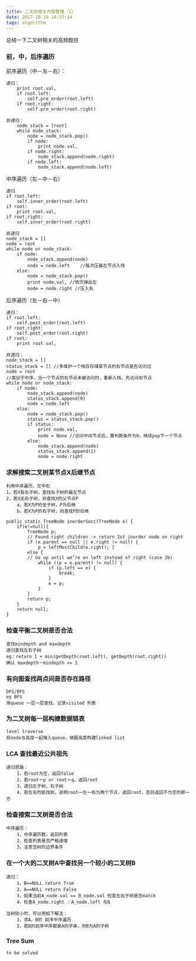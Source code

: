 ```yaml
---
title: 二叉树相关内容整理（1）
date: 2017-10-18 14:37:14
tags: algorithm
---
```

总结一下二叉树相关的高频题目
### 前，中，后序遍历
前序遍历（中－左－右）：
```
递归：
    print root.val,
    if root.left:
        self.pre_order(root.left)
    if root.right:
        self.pre_order(root.right)
    
非递归：
    node_stack = [root]
    while node_stack:
        node = node_stack.pop()
        if node:
            print node.val,
        if node.right:
            node_stack.append(node.right)
        if node.left:
            node_stack.append(node.left)
```
<!--more-->
中序遍历（左－中－右）
```
递归
if root.left:
    self.inner_order(root.left)
if root:
    print root.val,
if root.right:
    self.inner_order(root.right)

非递归
node_stack = []
node = root
while node or node_stack:
    if node:
        node_stack.append(node)
        node = node.left    //每次压最左节点入栈
    else:
        node = node_stack.pop() 
        print node.val, //依次弹出左
        node = node.right //压入右
```
后序遍历（左－右－中）
```
递归：
if root.left:
    self.post_order(root.left)
if root.right:
    self.post_order(root.right)
if root:
    print root.val,

非递归：
node_stack = []
status_stack = [] //多维护一个栈存存储某节点的右节点是否访问过
node = root
//类似于中序，当一个节点的右节点未被访问时，重新入栈，先访问右节点
while node or node_stack:
    if node:
        node_stack.append(node)
        status_stack.append(0)
        node = node.left
    else:
        node = node_stack.pop()
        status = status_stack.pop()
        if status:
            print node.val,
            node = None //访问中间节点后，置判断条件为0，继续pop下一个节点
        else:
            node_stack.append(node)
            status_stack.append(1)
            node = node.right

```
### 求解搜索二叉树某节点X后继节点
    利用中序遍历，左中右
    1，若X有右子树，查找右子树的最左节点
    2，若X无右子树，则查找X的父节点P
        a，若X为P的坐子树，P为后继
        b，若X为P的右子树，则查找P的后继
```
public static TreeNode inorderSucc(TreeNode e) {    
    if(e!=null){
        TreeNode p;
        // Found right children -> return 1st inorder node on right 
        if (e.parent == null || e.right != null) {
            p = leftMostChild(e.right); } 
        else {
        // Go up until we’re on left instead of right (case 2b) 
            while ((p = e.parent) != null) {
                if (p.left == e) { 
                    break;
                }
                e = p; 
            }
        }
        return p; 
    }
    return null; 
}
```

### 检查平衡二叉树是否合法
    查找mindepth and maxdepth
    递归查找左右子树
    eg：return 1 + min(getDepth(root.left), getDepth(root.right))
    确认 maxdepth－mindepth <= 1

### 有向图查找两点间是否存在路径
    DFS/BFS
    eg BFS
    用queue 一层一层查找，记录visited 列表
    
### 为二叉树每一层构建数据链表
    level traverse
    将node与高度一起推入queue，根据高度构建linked list
    
### LCA 查找最近公共祖先
    递归思路：
        1，若root为空，返回false
        2，若root＝p or root＝q，返回root
        3，递归左子树，右子树
        4，若左右均能找到，说明root一左一右为两个节点，返回root，否则返回不为空的那一方
        

### 检查搜索二叉树是否合法
    中序遍历：
        1，中序遍历数，返回列表
        2，检查列表是否严格递增
        3，注意空树的边界条件
        
### 在一个大的二叉树A中查找另一个较小的二叉树B
    递归：
        1，B==NULL return True
        2，A==NULL return False
        3，如果当前A_node.val == B_node.val 检查左右子树是否match 
        4，检查A_node.right ／A_node.left 与B
    
    当树较小时，可以用如下解法：
        1，求A，B的 前序中序遍历
        2，若B的前序中序都是A的字串，则B为A的子树
        
### Tree Sum
    to be solved
    

    
